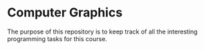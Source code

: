 # Computer Graphics

The purpose of this repository is to keep track of all the interesting programming tasks for this course.
